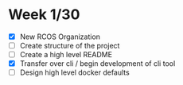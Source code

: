 # Week 1/30
- [x] New RCOS Organization 
- [ ] Create structure of the project 
- [ ] Create a high level README
- [x] Transfer over cli / begin development of cli tool
- [ ] Design high level docker defaults
